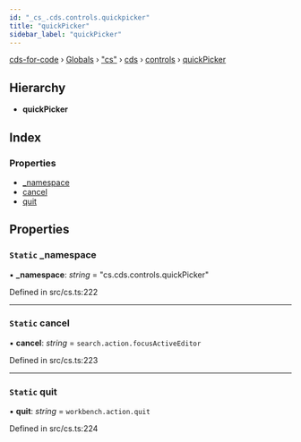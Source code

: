 ```yaml
---
id: "_cs_.cds.controls.quickpicker"
title: "quickPicker"
sidebar_label: "quickPicker"
---
```


[cds-for-code](../index.md) › [Globals](../globals.md) › ["cs"](../modules/_cs_.md) › [cds](../modules/_cs_.cds.md) › [controls](../modules/_cs_.cds.controls.md) › [quickPicker](_cs_.cds.controls.quickpicker.md)

## Hierarchy

* **quickPicker**

## Index

### Properties

* [_namespace](_cs_.cds.controls.quickpicker.md#static-_namespace)
* [cancel](_cs_.cds.controls.quickpicker.md#static-cancel)
* [quit](_cs_.cds.controls.quickpicker.md#static-quit)

## Properties

### `Static` _namespace

▪ **_namespace**: *string* = "cs.cds.controls.quickPicker"

Defined in src/cs.ts:222

___

### `Static` cancel

▪ **cancel**: *string* = `search.action.focusActiveEditor`

Defined in src/cs.ts:223

___

### `Static` quit

▪ **quit**: *string* = `workbench.action.quit`

Defined in src/cs.ts:224
